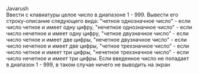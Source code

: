 Javarush <br />
Ввести с клавиатуры целое число в диапазоне 1 - 999. Вывести его строку-описание следующего вида:
"четное однозначное число" - если число четное и имеет одну цифру,
"нечетное однозначное число" - если число нечетное и имеет одну цифру,
"четное двузначное число" - если число четное и имеет две цифры,
"нечетное двузначное число" - если число нечетное и имеет две цифры,
"четное трехзначное число" - если число четное и имеет три цифры,
"нечетное трехзначное число" - если число нечетное и имеет три цифры.
Если введенное число не попадает в диапазон 1 - 999, в таком случае ничего не выводить на экран
